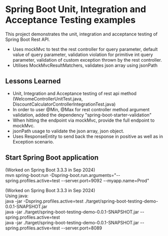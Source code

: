 
# Spring Boot Unit, Integration and Acceptance Testing examples

This project demonstrates the unit, integration and acceptance testing of Spring Boot Rest API. 

- Uses mockMvc to test the rest controller for query parameter, default value of query parameter, validation violation for primitive int query parameter, validation of custom exception thrown by the rest controller.
- Utilises MockMvcResultMatchers, validates json array using jsonPath


## Lessons Learned

- Unit, Integration and Acceptance testing of rest api method (WelcomeControllerUnitTest.java, DiscountCalculatorControllerIntegrationTest.java)
- In order to user @Min, @Max for rest controller method argument validation, added the dependency "spring-boot-starter-validation"
- When hitting the endpoint via mockMvc, provide the full endpoint to mockMvc.
- jsonPath usage to validate the json array, json object.
- Uses ResponseEntity to send back the response in positive as well as in Exception scenario.

## Start Spring Boot application
(Worked on Spring Boot 3.3.3 in Sep 2024)  
mvn spring-boot:run -Dspring-boot.run.arguments="--spring.profiles.active=test --server.port=9092 --myapp.name=Prod"  

(Worked on Spring Boot 3.3.3 in Sep 2024)  
Using java:  
java -jar -Dspring.profiles.active=test ./target/spring-boot-testing-demo-0.0.1-SNAPSHOT.jar  
java -jar ./target/spring-boot-testing-demo-0.0.1-SNAPSHOT.jar --spring.profiles.active=test  
java -jar ./target/spring-boot-testing-demo-0.0.1-SNAPSHOT.jar --spring.profiles.active=test --server.port=8089  

